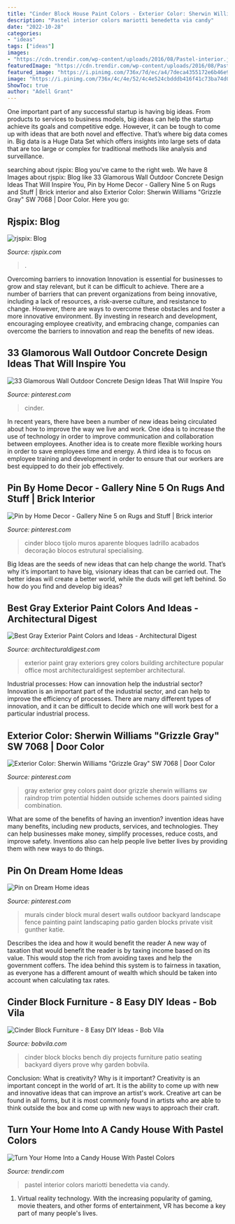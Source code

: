 ```yaml
---
title: "Cinder Block House Paint Colors - Exterior Color: Sherwin Williams &quot;grizzle Gray&quot; Sw 7068"
description: "Pastel interior colors mariotti benedetta via candy"
date: "2022-10-28"
categories:
- "ideas"
tags: ["ideas"]
images:
- "https://cdn.trendir.com/wp-content/uploads/2016/08/Pastel-interior.jpg"
featuredImage: "https://cdn.trendir.com/wp-content/uploads/2016/08/Pastel-interior.jpg"
featured_image: "https://i.pinimg.com/736x/7d/ec/a4/7deca4355172e6b46e9c8ffd6b324fe9.jpg"
image: "https://i.pinimg.com/736x/4c/4e/52/4c4e524cbdddb416f41c73ba74d00976.jpg"
ShowToc: true
author: "Adell Grant"
---
```



One important part of any successful startup is having big ideas. From products to services to business models, big ideas can help the startup achieve its goals and competitive edge. However, it can be tough to come up with ideas that are both novel and effective. That’s where big data comes in. Big data is a Huge Data Set which offers insights into large sets of data that are too large or complex for traditional methods like analysis and surveillance.

	

		
searching about rjspix: Blog you've came to the right web. We have 8 Images about rjspix: Blog like 33 Glamorous Wall Outdoor Concrete Design Ideas That Will Inspire You, Pin by Home Decor - Gallery Nine 5 on Rugs and Stuff | Brick interior and also Exterior Color: Sherwin Williams &quot;Grizzle Gray&quot; SW 7068 | Door Color. Here you go:
		
    
## Rjspix: Blog

<img loading=lazy src="https://www.rjspix.com/img/s/v-10/p2280359509-5.jpg" onerror="this.onerror=null;this.src='https://tse4.mm.bing.net/th?id=OIP.O2kJsVWjwyVXLdQ-kuJPQAHaE7&amp;pid=15.1';" alt="rjspix: Blog">

_Source: rjspix.com_

>. 

	

Overcoming barriers to innovation
Innovation is essential for businesses to grow and stay relevant, but it can be difficult to achieve. There are a number of barriers that can prevent organizations from being innovative, including a lack of resources, a risk-averse culture, and resistance to change.
However, there are ways to overcome these obstacles and foster a more innovative environment. By investing in research and development, encouraging employee creativity, and embracing change, companies can overcome the barriers to innovation and reap the benefits of new ideas.

    
## 33 Glamorous Wall Outdoor Concrete Design Ideas That Will Inspire You

<img loading=lazy src="https://i.pinimg.com/736x/7d/ec/a4/7deca4355172e6b46e9c8ffd6b324fe9.jpg" onerror="this.onerror=null;this.src='https://tse3.mm.bing.net/th?id=OIP.SJM5f5d5wz1tdJ2z5g7xBwHaLd&amp;pid=15.1';" alt="33 Glamorous Wall Outdoor Concrete Design Ideas That Will Inspire You">

_Source: pinterest.com_

>cinder. 

	

In recent years, there have been a number of new ideas being circulated about how to improve the way we live and work. One idea is to increase the use of technology in order to improve communication and collaboration between employees. Another idea is to create more flexible working hours in order to save employees time and energy. A third idea is to focus on employee training and development in order to ensure that our workers are best equipped to do their job effectively.

    
## Pin By Home Decor - Gallery Nine 5 On Rugs And Stuff | Brick Interior

<img loading=lazy src="https://i.pinimg.com/originals/46/7f/8a/467f8a61225bd6bb81b776b6c115a98d.jpg" onerror="this.onerror=null;this.src='https://tse2.mm.bing.net/th?id=OIP.fvFAxH1J90D4xG1ig-I9hQHaLH&amp;pid=15.1';" alt="Pin by Home Decor - Gallery Nine 5 on Rugs and Stuff | Brick interior">

_Source: pinterest.com_

>cinder bloco tijolo muros aparente bloques ladrillo acabados decoração blocos estrutural specialising. 

	

Big Ideas are the seeds of new ideas that can help change the world. That’s why it’s important to have big, visionary ideas that can be carried out. The better ideas will create a better world, while the duds will get left behind. So how do you find and develop big ideas?

    
## Best Gray Exterior Paint Colors And Ideas - Architectural Digest

<img loading=lazy src="https://media.architecturaldigest.com/photos/55e770a6302ba71f3016cdba/16:9/w_1280/dam-images-decor-2015-03-brian-grazer-brian-grazer-santa-monica-home-02-exterior.jpg" onerror="this.onerror=null;this.src='https://tse1.mm.bing.net/th?id=OIP.-HMGZwVWJEvPHYNPb35RlAHaEL&amp;pid=15.1';" alt="Best Gray Exterior Paint Colors and Ideas - Architectural Digest">

_Source: architecturaldigest.com_

>exterior paint gray exteriors grey colors building architecture popular office most architecturaldigest september architectural. 

	

Industrial processes: How can innovation help the industrial sector?
Innovation is an important part of the industrial sector, and can help to improve the efficiency of processes. There are many different types of innovation, and it can be difficult to decide which one will work best for a particular industrial process.

    
## Exterior Color: Sherwin Williams &quot;Grizzle Gray&quot; SW 7068 | Door Color

<img loading=lazy src="https://i.pinimg.com/736x/4c/4e/52/4c4e524cbdddb416f41c73ba74d00976.jpg" onerror="this.onerror=null;this.src='https://tse4.mm.bing.net/th?id=OIP.5fwjWibMVPgT3rfkUx366gHaLH&amp;pid=15.1';" alt="Exterior Color: Sherwin Williams &quot;Grizzle Gray&quot; SW 7068 | Door Color">

_Source: pinterest.com_

>gray exterior grey colors paint door grizzle sherwin williams sw raindrop trim potential hidden outside schemes doors painted siding combination. 

	

What are some of the benefits of having an invention?
invention ideas have many benefits, including new products, services, and technologies. They can help businesses make money, simplify processes, reduce costs, and improve safety. Inventions also can help people live better lives by providing them with new ways to do things.

    
## Pin On Dream Home Ideas

<img loading=lazy src="https://i.pinimg.com/736x/31/d0/dd/31d0dd7da9766709578c26457d60c330--patio-ideas-landscaping-ideas.jpg" onerror="this.onerror=null;this.src='https://tse1.mm.bing.net/th?id=OIP.p24ucEuLXikYIMbkdvnoJgHaEc&amp;pid=15.1';" alt="Pin on Dream Home ideas">

_Source: pinterest.com_

>murals cinder block mural desert walls outdoor backyard landscape fence painting paint landscaping patio garden blocks private visit gunther katie. 

	

Describes the idea and how it would benefit the reader
A new way of taxation that would benefit the reader is by taxing income based on its value. This would stop the rich from avoiding taxes and help the government coffers. The idea behind this system is to fairness in taxation, as everyone has a different amount of wealth which should be taken into account when calculating tax rates.

    
## Cinder Block Furniture - 8 Easy DIY Ideas - Bob Vila

<img loading=lazy src="https://s3-production.bobvila.com/slides/10489/original/cinder_block_bench.jpg?1532362159" onerror="this.onerror=null;this.src='https://tse4.mm.bing.net/th?id=OIP.IFEIkN4aBhFHcer4l-tyKAHaJ8&amp;pid=15.1';" alt="Cinder Block Furniture - 8 Easy DIY Ideas - Bob Vila">

_Source: bobvila.com_

>cinder block blocks bench diy projects furniture patio seating backyard diyers prove why garden bobvila. 

	

Conclusion: What is creativity? Why is it important?
Creativity is an important concept in the world of art. It is the ability to come up with new and innovative ideas that can improve an artist's work. Creative art can be found in all forms, but it is most commonly found in artists who are able to think outside the box and come up with new ways to approach their craft.

    
## Turn Your Home Into A Candy House With Pastel Colors

<img loading=lazy src="https://cdn.trendir.com/wp-content/uploads/2016/08/Pastel-interior.jpg" onerror="this.onerror=null;this.src='https://tse1.mm.bing.net/th?id=OIP.BUdIbVt-KYsO6M3DfNxNbAHaKH&amp;pid=15.1';" alt="Turn Your Home Into a Candy House With Pastel Colors">

_Source: trendir.com_

>pastel interior colors mariotti benedetta via candy. 

	

1. Virtual reality technology. With the increasing popularity of gaming, movie theaters, and other forms of entertainment, VR has become a key part of many people's lives.

